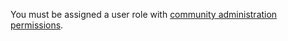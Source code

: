 You must be assigned a user role with [community administration permissions](xref:community-community-roles#community-administrators).